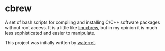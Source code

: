 cbrew
=====

A set of bash scripts for compiling and installing C/C++ software packages without root access. It is a little like [linuxbrew](https://github.com/Homebrew/linuxbrew), but in my opinion it is much less sophisticated and easier to manipulate.

This project was initially written by [waterret](https://github.com/waterret).
